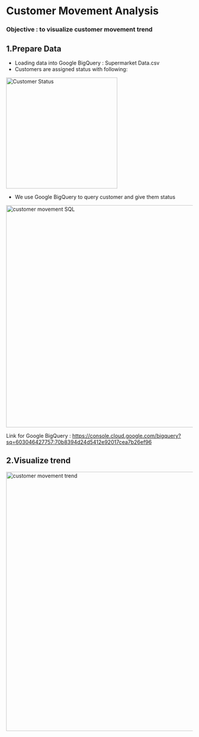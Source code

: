 # Customer Movement Analysis

### Objective : to visualize customer movement trend

## 1.Prepare Data
- Loading data into Google BigQuery : Supermarket Data.csv
- Customers are assigned status with following:
<img width="300" alt="Customer Status" src="https://user-images.githubusercontent.com/56682174/147784225-46e9a401-9f07-43a5-a73c-2c4793c2fe2d.png">

- We use Google BigQuery to query customer and give them status

<img width="600" alt="customer movement SQL" src="https://user-images.githubusercontent.com/56682174/147784235-06ebad7e-abdb-4926-a238-07cc5574910f.png">

Link for Google BigQuery : https://console.cloud.google.com/bigquery?sq=603046427757:70b8394d24d5412e92017cea7b26ef96
    


## 2.Visualize trend

<img width="700" alt="customer movement trend" src="https://user-images.githubusercontent.com/56682174/147784518-b8a311ee-2028-40b5-885e-abf406b064a1.png">
